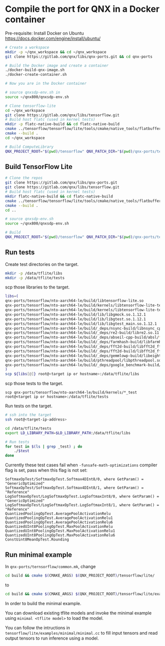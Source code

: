 # Compile the port for QNX in a Docker container

Pre-requisite: Install Docker on Ubuntu https://docs.docker.com/engine/install/ubuntu/
```bash
# Create a workspace
mkdir -p ~/qnx_workspace && cd ~/qnx_workspace
git clone https://gitlab.com/qnx/libs/qnx-ports.git && cd qnx-ports

# Build the Docker image and create a container
./docker-build-qnx-image.sh
./docker-create-container.sh

# Now you are in the Docker container

# source qnxsdp-env.sh in
source ~/qnx800/qnxsdp-env.sh

# Clone tensorflow-lite
cd ~/qnx_workspace
git clone https://gitlab.com/qnx/libs/tensorflow.git
# Build host flatc (used in kernel tests)
mkdir -p flatc-native-build && cd flatc-native-build
cmake ../tensorflow/tensorflow/lite/tools/cmake/native_tools/flatbuffers
cmake --build .
cd ~/qnx_workspace

# Build ComputeLibrary
QNX_PROJECT_ROOT="$(pwd)/tensorflow" QNX_PATCH_DIR="$(pwd)/qnx-ports/tensorflow/patches" TFLITE_HOST_TOOLS_DIR="$(pwd)/flatc-native-build/flatbuffers-flatc/bin/" make -C qnx-ports/tensorflow  install JLEVEL=$(nproc)
```

## Build TensorFlow Lite

```bash
# Clone the repos
git clone https://gitlab.com/qnx/libs/qnx-ports.git
git clone https://gitlab.com/qnx/libs/tensorflow.git
# Build host flatc (used in kernel tests)
mkdir flatc-native-build && cd flatc-native-build
cmake ../tensorflow/tensorflow/lite/tools/cmake/native_tools/flatbuffers
cmake --build .
cd ..

# source qnxsdp-env.sh
source ~/qnx800/qnxsdp-env.sh

# Build
QNX_PROJECT_ROOT="$(pwd)/tensorflow" QNX_PATCH_DIR="$(pwd)/qnx-ports/tensorflow/patches" TFLITE_HOST_TOOLS_DIR="$(pwd)/flatc-native-build/flatbuffers-flatc/bin/" make -C qnx-ports/tensorflow  install JLEVEL=$(nproc)
```

## Run tests

Create test directories on the target.

```bash
mkdir -p /data/tflite/libs
mkdir -p /data/tflite/tests
````

scp those libraries to the target.

```bash
libs=(
qnx-ports/tensorflow/nto-aarch64-le/build/libtensorflow-lite.so
qnx-ports/tensorflow/nto-aarch64-le/build/kernels/libtensorflow-lite-test-external-main.so
qnx-ports/tensorflow/nto-aarch64-le/build/kernels/libtensorflow-lite-test-base.so
qnx-ports/tensorflow/nto-aarch64-le/build/lib/libgmock.so.1.12.1
qnx-ports/tensorflow/nto-aarch64-le/build/lib/libgtest.so.1.12.1
qnx-ports/tensorflow/nto-aarch64-le/build/lib/libgtest_main.so.1.12.1
qnx-ports/tensorflow/nto-aarch64-le/build/_deps/nsync-build/libnsync_cpp.so.1
qnx-ports/tensorflow/nto-aarch64-le/build/_deps/re2-build/libre2.so.11
qnx-ports/tensorflow/nto-aarch64-le/build/_deps/abseil-cpp-build/absl/*/libabsl_*.so*
qnx-ports/tensorflow/nto-aarch64-le/build/_deps/farmhash-build/libfarmhash.so
qnx-ports/tensorflow/nto-aarch64-le/build/_deps/fft2d-build/libfft2d_fftsg2d.so
qnx-ports/tensorflow/nto-aarch64-le/build/_deps/fft2d-build/libfft2d_fftsg.so
qnx-ports/tensorflow/nto-aarch64-le/build/_deps/gemmlowp-build/libeight_bit_int_gemm.so
qnx-ports/tensorflow/nto-aarch64-le/build/pthreadpool/libpthreadpool.so
qnx-ports/tensorflow/nto-aarch64-le/build/_deps/google_benchmark-build/src/libbenchmark.so.1
)
scp ${libs[@]} root@<target ip or hostname>:/data/tflite/libs
```

scp those tests to the target.

```text
scp qnx-ports/tensorflow/nto-aarch64-le/build/kernels/*_test root@<target ip or hostname>:/data/tflite/tests
```

Run tests on the target.

```bash
# ssh into the target
ssh root@<target-ip-address>

cd /data/tflite/tests
export LD_LIBRARY_PATH=$LD_LIBRARY_PATH:/data/tflite/libs

# Run tests
for test in $(ls | grep _test) ; do
    ./$test
done
```

Currently these test cases fail when `-funsafe-math-optimizations` compiler flag is set, pass when this flag is not set:

```text
SoftmaxOpTest/SoftmaxOpTest.Softmax4DInt8/0, where GetParam() = "GenericOptimized"
SoftmaxOpTest/SoftmaxOpTest.Softmax4DInt8/1, where GetParam() = "Reference"
LogSoftmaxOpTest/LogSoftmaxOpTest.LogSoftmaxInt8/0, where GetParam() = "GenericOptimized"
LogSoftmaxOpTest/LogSoftmaxOpTest.LogSoftmaxInt8/1, where GetParam() = "Reference"
QuantizedPoolingOpTest.AveragePoolActivationRelu
QuantizedPoolingOpTest.AveragePoolActivationRelu1
QuantizedPoolingOpTest.AveragePoolActivationRelu6
QuantizedUInt8PoolingOpTest.MaxPoolActivationRelu
QuantizedUInt8PoolingOpTest.MaxPoolActivationRelu1
QuantizedUInt8PoolingOpTest.MaxPoolActivationRelu6
ConstUint8MeanOpTest.Rounding
```

## Run minimal example

In `qnx-ports/ternsorflow/common.mk`, change

```bash
cd build && cmake $(CMAKE_ARGS) $(QNX_PROJECT_ROOT)/tensorflow/lite/
```

to

```bash
cd build && cmake $(CMAKE_ARGS) $(QNX_PROJECT_ROOT)/tensorflow/lite/examples/minimal/
```

In order to build the minimal example.

You can download existing tflite models and invoke the minimal example using `minimal <tflite model>` to load the model.

You can follow the intructions in `tensorflow/lite/examples/minimal/minimal.cc` to fill input tensors and read output tensors to run inference using a model.
